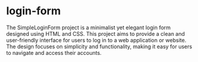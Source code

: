 # login-form
The SimpleLoginForm project is a minimalist yet elegant login form designed using HTML and CSS. This project aims to provide a clean and user-friendly interface for users to log in to a web application or website. The design focuses on simplicity and functionality, making it easy for users to navigate and access their accounts.



